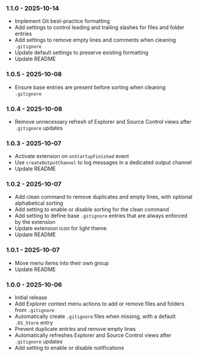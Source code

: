 ### 1.1.0 - 2025-10-14
- Implement Git best-practice formatting
- Add settings to control leading and trailing slashes for files and folder entries
- Add settings to remove empty lines and comments when cleaning `.gitignore`
- Update default settings to preserve existing formatting
- Update README

### 1.0.5 - 2025-10-08
- Ensure base entries are present before sorting when cleaning `.gitignore`

### 1.0.4 - 2025-10-08
- Remove unnecessary refresh of Explorer and Source Control views after `.gitignore` updates

### 1.0.3 - 2025-10-07
- Activate extension on `onStartupFinished` event
- Use `createOutputChannel` to log messages in a dedicated output channel
- Update README

### 1.0.2 - 2025-10-07
- Add clean command to remove duplicates and empty lines, with optional alphabetical sorting
- Add setting to enable or disable sorting for the clean command
- Add setting to define base `.gitignore` entries that are always enforced by the extension
- Update extension icon for light theme
- Update README

### 1.0.1 - 2025-10-07
- Move menu items into their own group
- Update README

### 1.0.0 - 2025-10-06
- Initial release
- Add Explorer context menu actions to add or remove files and folders from `.gitignore`
- Automatically create `.gitignore` files when missing, with a default `.DS_Store` entry
- Prevent duplicate entries and remove empty lines
- Automatically refreshes Explorer and Source Control views after `.gitignore` updates
- Add setting to enable or disable notifications
